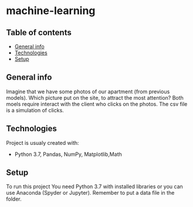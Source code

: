 # machine-learning
## Table of contents
* [General info](#general-info)
* [Technologies](#technologies)
* [Setup](#setup)


## General info
Imagine that we have some photos of our apartment (from previous models).
Which picture put on the site, to attract the most attention?
Both moels require interact with the client who clicks on the photos. The csv file is a simulation of clicks.

## Technologies
Project is usualy created with:
* Python 3.7, Pandas, NumPy, Matplotlib,Math

## Setup
To run this project You need Python 3.7 with installed libraries or you can use Anaconda (Spyder or Jupyter).
Remember to put a data file in the folder.



